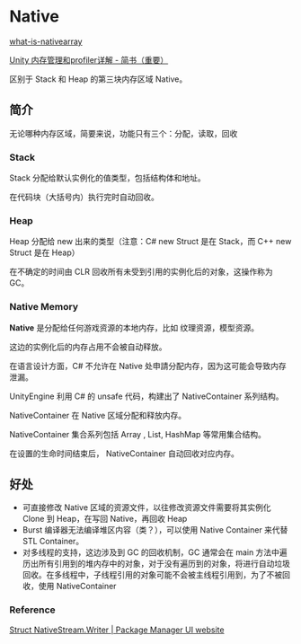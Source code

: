 # Native

[what-is-nativearray](https://forum.unity.com/threads/what-is-nativearray.725156/)

[Unity 内存管理和profiler详解 - 简书（重要）](https://www.jianshu.com/p/cf3ab3bac1ab)

区别于 Stack 和 Heap 的第三块内存区域 Native。

## 简介

无论哪种内存区域，简要来说，功能只有三个：分配，读取，回收

### Stack

Stack 分配给默认实例化的值类型，包括结构体和地址。

在代码块（大括号内）执行完时自动回收。

### Heap

Heap 分配给 new 出来的类型（注意：C\# new Struct 是在 Stack，而 C++ new Struct 是在 Heap）

在不确定的时间由 CLR 回收所有未受到引用的实例化后的对象，这操作称为 GC。

### Native Memory

**Native** 是分配给任何游戏资源的本地内存，比如 纹理资源，模型资源。

这边的实例化后的内存占用不会被自动释放。

在语言设计方面，C\# 不允许在 Native 处申請分配内存，因为这可能会导致内存泄漏。

UnityEngine 利用 C\# 的 unsafe 代码，构建出了 NativeContainer 系列结构。

NativeContainer 在 Native 区域分配和释放内存。

NativeContainer 集合系列包括 Array , List, HashMap 等常用集合结构。

在设置的生命时间结束后， NativeContainer 自动回收对应内存。

## 好处

* 可直接修改 Native 区域的资源文件，以往修改资源文件需要将其实例化 Clone 到 Heap，在写回 Native，再回收 Heap
* Burst 编译器无法编译堆区内容（类？），可以使用 Native Container 来代替 STL Container。
* 对多线程的支持，这边涉及到 GC 的回收机制，GC 通常会在 main 方法中遍历出所有引用到的堆内存中的对象，对于没有遍历到的对象，将进行自动垃圾回收。在多线程中，子线程引用的对象可能不会被主线程引用到，为了不被回收，使用 NativeContainer

### Reference

[Struct NativeStream.Writer | Package Manager UI website](https://docs.unity3d.com/Packages/com.unity.collections@0.1/api/Unity.Collections.NativeStream.Writer.html)
